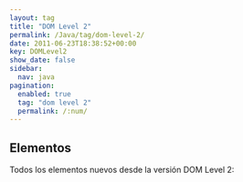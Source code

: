 ```yaml
---
layout: tag
title: "DOM Level 2"
permalink: /Java/tag/dom-level-2/
date: 2011-06-23T18:38:52+00:00
key: DOMLevel2
show_date: false
sidebar:
  nav: java
pagination: 
  enabled: true
  tag: "dom level 2"
  permalink: /:num/    
---
```


<h2>Elementos</h2>
Todos los elementos nuevos desde la versión DOM Level 2: